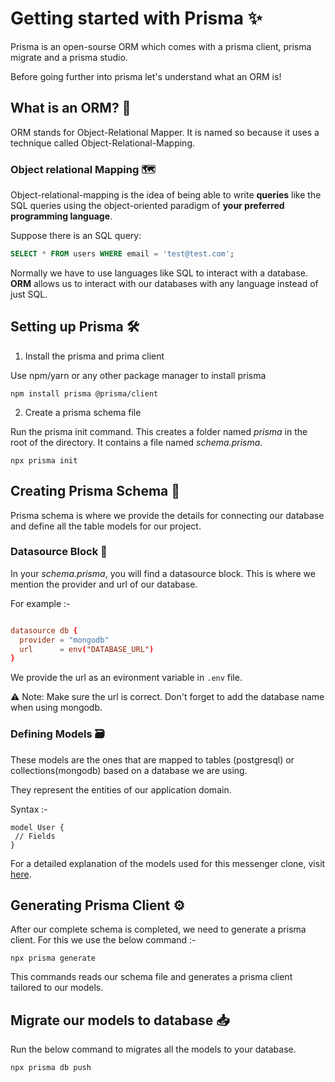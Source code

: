 # Getting started with Prisma :sparkles:
Prisma is an open-sourse ORM which comes with a prisma client, prisma migrate and a prisma studio.

Before going further into prisma let's understand what an ORM is!

## What is an ORM? 🔄
ORM stands for Object-Relational Mapper. It is named so because it uses a technique called Object-Relational-Mapping.

### Object relational Mapping 🗺️
Object-relational-mapping is the idea of being able to write **queries** like the SQL queries using the object-oriented paradigm of **your preferred programming language**.

Suppose there is an SQL query:

```sql
SELECT * FROM users WHERE email = 'test@test.com';
```
Normally we have to use languages like SQL to interact with a database. **ORM** allows us to interact with our databases with any language instead of just SQL.

## Setting up Prisma 🛠️
1. Install the prisma and prima client

Use npm/yarn or any other package manager to install prisma

```shell
npm install prisma @prisma/client
```

2. Create a prisma schema file

Run the prisma init command. This creates a folder named _prisma_ in the root of the directory. It contains a file named _schema.prisma_.

```shell
npx prisma init
```

## Creating Prisma Schema 🧱
Prisma schema is where we provide the details for connecting our database and define all the table models for our project.

### Datasource Block 📂 
In your _schema.prisma_, you will find a datasource block. This is where we mention the provider and url of our database. 

For example :-

```toml

datasource db {
  provider = "mongodb"
  url      = env("DATABASE_URL")
}

```
We provide the url as an evironment variable in `.env` file.

⚠️ Note: Make sure the url is correct. Don't forget to add the database name when using mongodb.

### Defining Models 🗃️
These models are the ones that are mapped to tables (postgresql) or collections(mongodb) based on a database we are using.

They represent the entities of our application domain.

Syntax :-

```prisma
model User {
 // Fields
}
```
For a detailed explanation of the models used for this messenger clone, visit [here]().

## Generating Prisma Client ⚙️
After our complete schema is completed, we need to generate a prisma client. For this we use the below command :-

```shell
npx prisma generate
```
This commands reads our schema file and generates a prisma client tailored to our models.

## Migrate our models to database 📥
Run the below command to migrates all the models to your database.

```shell
npx prisma db push
```